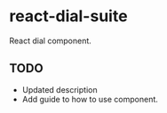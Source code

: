 # react-dial-suite

React dial component.

## TODO
- Updated description
- Add guide to how to use component.